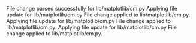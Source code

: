 File change parsed successfully for lib/matplotlib/cm.py
Applying file update for lib/matplotlib/cm.py
File change applied to lib/matplotlib/cm.py.
Applying file update for lib/matplotlib/cm.py
File change applied to lib/matplotlib/cm.py.
Applying file update for lib/matplotlib/cm.py
File change applied to lib/matplotlib/cm.py.
